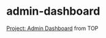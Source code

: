 # admin-dashboard
[Project: Admin Dashboard](https://www.theodinproject.com/lessons/node-path-intermediate-html-and-css-admin-dashboard) from TOP
